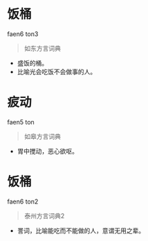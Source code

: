 # 饭桶
faen6 ton3
> 如东方言词典
- 盛饭的桶。
- 比喻光会吃饭不会做事的人。

# 㽹动
faen5 ton
> 如皋方言词典
- 胃中搅动，恶心欲呕。

# 饭桶
faen6 ton2
> 泰州方言词典2
- 詈词，比喻能吃而不能做的人，意谓无用之辈。
